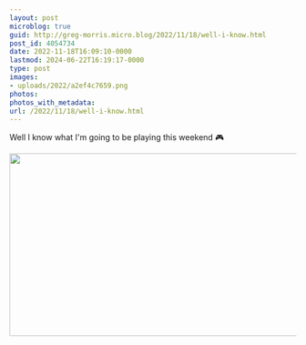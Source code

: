 ```yaml
---
layout: post
microblog: true
guid: http://greg-morris.micro.blog/2022/11/18/well-i-know.html
post_id: 4054734
date: 2022-11-18T16:09:10-0000
lastmod: 2024-06-22T16:19:17-0000
type: post
images:
- uploads/2022/a2ef4c7659.png
photos:
photos_with_metadata:
url: /2022/11/18/well-i-know.html
---
```

Well I know what I'm going to be playing this weekend 🎮


<img src="uploads/2022/a2ef4c7659.png" width="600" height="321" alt="">
